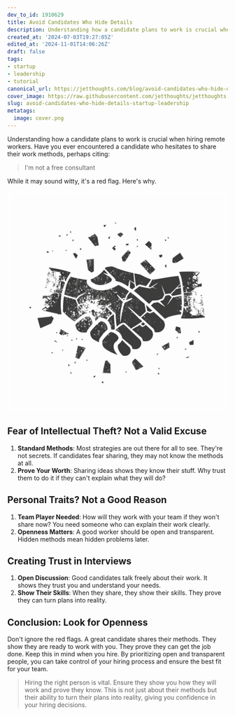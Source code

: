 ```yaml
---
dev_to_id: 1910629
title: Avoid Candidates Who Hide Details
description: Understanding how a candidate plans to work is crucial when hiring remote workers. Have you ever...
created_at: '2024-07-03T19:27:05Z'
edited_at: '2024-11-01T14:06:26Z'
draft: false
tags:
- startup
- leadership
- tutorial
canonical_url: https://jetthoughts.com/blog/avoid-candidates-who-hide-details-startup-leadership/
cover_image: https://raw.githubusercontent.com/jetthoughts/jetthoughts.github.io/master/content/blog/avoid-candidates-who-hide-details-startup-leadership/cover.png
slug: avoid-candidates-who-hide-details-startup-leadership
metatags:
  image: cover.png
---
```

Understanding how a candidate plans to work is crucial when hiring remote workers. Have you ever encountered a candidate who hesitates to share their work methods, perhaps citing:

> I'm not a free consultant

While it may sound witty, it's a red flag. Here's why.


![Image description](file_0.png)

Fear of Intellectual Theft? Not a Valid Excuse
----------------------------------------------

1.  **Standard Methods**: Most strategies are out there for all to see. They're not secrets. If candidates fear sharing, they may not know the methods at all.
2.  **Prove Your Worth**: Sharing ideas shows they know their stuff. Why trust them to do it if they can't explain what they will do?

Personal Traits? Not a Good Reason
----------------------------------

1.  **Team Player Needed**: How will they work with your team if they won't share now? You need someone who can explain their work clearly.
2.  **Openness Matters**: A good worker should be open and transparent. Hidden methods mean hidden problems later.

Creating Trust in Interviews
----------------------------

1.  **Open Discussion**: Good candidates talk freely about their work. It shows they trust you and understand your needs.
2.  **Show Their Skills**: When they share, they show their skills. They prove they can turn plans into reality.

Conclusion: Look for Openness
-----------------------------

Don't ignore the red flags. A great candidate shares their methods. They show they are ready to work with you. They prove they can get the job done. Keep this in mind when you hire. By prioritizing open and transparent people, you can take control of your hiring process and ensure the best fit for your team.

> Hiring the right person is vital. Ensure they show you how they will work and prove they know. This is not just about their methods but their ability to turn their plans into reality, giving you confidence in your hiring decisions.